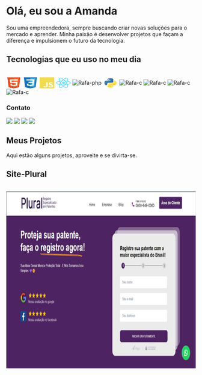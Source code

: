 
# Olá, eu sou a Amanda

Sou uma empreendedora, sempre buscando criar novas soluções para o mercado e aprender. Minha paixão é desenvolver projetos que façam a diferença e impulsionem o futuro da tecnologia. 





## Tecnologias que eu uso no meu dia

<div style="display: inline_block"><br>
  <img align="center" alt="Rafa-HTML" height="30" width="40" src="https://raw.githubusercontent.com/devicons/devicon/master/icons/html5/html5-original.svg">
  <img align="center" alt="Rafa-CSS" height="30" width="40" src="https://raw.githubusercontent.com/devicons/devicon/master/icons/css3/css3-original.svg">
  <img align="center" alt="Rafa-Js" height="30" width="40" src="https://raw.githubusercontent.com/devicons/devicon/master/icons/javascript/javascript-plain.svg">
  <img align="center" alt="Rafa-React" height="30" width="40" src="https://raw.githubusercontent.com/devicons/devicon/master/icons/react/react-original.svg">
  <img align="center" alt="Rafa-php" height="40" width="40" src="https://user-images.githubusercontent.com/25181517/183570228-6a040b9f-3ddf-47a2-a201-743121dac664.png">

  <img align="center" alt="Rafa-c" height="30" width="40" src="https://raw.githubusercontent.com/devicons/devicon/master/icons/python/python-original.svg">
  <img align="center" alt="Rafa-c" height="45" width="40" src="https://user-images.githubusercontent.com/25181517/183896132-54262f2e-6d98-41e3-8888-e40ab5a17326.png">
  <img align="center" alt="Rafa-c" height="35" width="40" src="https://user-images.githubusercontent.com/25181517/183911547-990692bc-8411-4878-99a0-43506cdb69cf.png">
  <img align="center" alt="Rafa-c" height="35" width="40" src="https://user-images.githubusercontent.com/25181517/186884150-05e9ff6d-340e-4802-9533-2c3f02363ee3.png">
  <img align="center" alt="Rafa-c" height="35" width="40" src="https://github.com/marwin1991/profile-technology-icons/assets/76662862/2481dc48-be6b-4ebb-9e8c-3b957efe69fa">
  
</div>




### Contato

<div> 
  
  <a href="https://instagram.com/amandabacchet" target="_blank"><img src="https://img.shields.io/badge/-Instagram-%23E4405F?style=for-the-badge&logo=instagram&logoColor=white" target="_blank"></a>
 <a href="https://discord.gg/" target="_blank"><img src="https://img.shields.io/badge/Discord-7289DA?style=for-the-badge&logo=discord&logoColor=white" target="_blank"></a> 
  <a href = "mailto: bacchetamanda@gmail.com"><img src="https://img.shields.io/badge/-Gmail-%23333?style=for-the-badge&logo=gmail&logoColor=white" target="_blank"></a>
  <a href="https://www.linkedin.com/in/" target="_blank"><img src="https://img.shields.io/badge/-LinkedIn-%230077B5?style=for-the-badge&logo=linkedin&logoColor=white" target="_blank"></a> 
  
</div>

## Meus Projetos
Aqui estão alguns projetos, aproveite e se divirta-se.



## Site-Plural
<div style="display: inline_block"><br>
  <img align="center" alt="Rafa-HTML" height="470" width="1300" src="https://github.com/amandaagnerbacchet/site_plural/blob/main/Captura%20de%20tela%202024-08-20%20202146.png">
</div>



